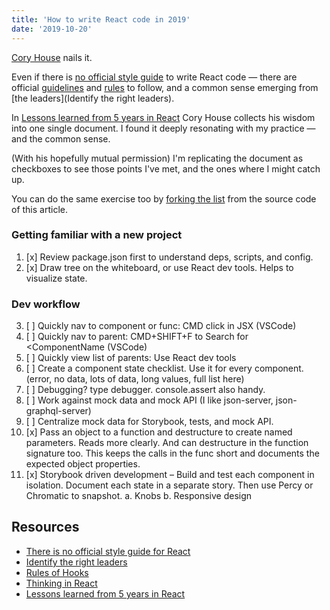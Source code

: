 ```yaml
---
title: 'How to write React code in 2019'
date: '2019-10-20'
---
```


[Cory House](https://twitter.com/housecor/status/1185222395210153984?s=20) nails it.

<!--more-->

Even if there is [no official style guide](http://metamn.io/react/there-is-no-official-style-guide-for-react/) to write React code &mdash; there are official [guidelines](https://reactjs.org/docs/thinking-in-react.html) and [rules](https://reactjs.org/docs/hooks-rules.html) to follow, and a common sense emerging from [the leaders](Identify the right leaders).

In [Lessons learned from 5 years in React](https://www.dropbox.com/s/tsid5bnphznbvjv/Lessons%20learned%20from%205%20years%20in%20React.docx?dl=0) Cory House collects his wisdom into one single document. I found it deeply resonating with my practice &mdash; and the common sense.

(With his hopefully mutual permission) I'm replicating the document as checkboxes to see those points I've met, and the ones where I might catch up.

You can do the same exercise too by [forking the list](https://github.com/metamn/react/blob/master/content/blog/how-to-write-react-code-in2019/index.md) from the source code of this article.

### Getting familiar with a new project

1. [x] Review package.json first to understand deps, scripts, and config.
2. [x] Draw tree on the whiteboard, or use React dev tools. Helps to visualize state.

### Dev workflow

3. [ ] Quickly nav to component or func: CMD click in JSX (VSCode)
4. [ ] Quickly nav to parent: CMD+SHIFT+F to Search for <ComponentName (VSCode)
5. [ ] Quickly view list of parents: Use React dev tools
6. [ ] Create a component state checklist. Use it for every component. (error, no data, lots of data, long values, full list here)
7. [ ] Debugging? type debugger. console.assert also handy.
8. [ ] Work against mock data and mock API (I like json-server, json-graphql-server)
9. [ ] Centralize mock data for Storybook, tests, and mock API.
10. [x] Pass an object to a function and destructure to create named parameters. Reads more clearly. And can destructure in the function signature too. This keeps the calls in the func short and documents the expected object properties.
11. [x] Storybook driven development – Build and test each component in isolation. Document each state in a separate story. Then use Percy or Chromatic to snapshot.
        a. Knobs
        b. Responsive design

## Resources

- [There is no official style guide for React](http://metamn.io/react/there-is-no-official-style-guide-for-react/)
- [Identify the right leaders](http://metamn.io/react/identify-the-right-leaders/)
- [Rules of Hooks](https://reactjs.org/docs/hooks-rules.html)
- [Thinking in React](https://reactjs.org/docs/thinking-in-react.html)
- [Lessons learned from 5 years in React](https://www.dropbox.com/s/tsid5bnphznbvjv/Lessons%20learned%20from%205%20years%20in%20React.docx?dl=0)